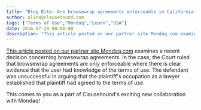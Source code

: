 ```yaml
---
title: "Blog Bite: Are browsewrap agreements enforceable in California?"
author: alina@clausehound.com
tags: ["Terms of Use","Mondaq","Learn","USA"]
date: 2016-07-29 00:00:00
description: "This article posted on our partner site Mondaq.com examines a recent decision concerning browsewrap agreements. In the case, the Court ruled that browsewrap agreements are only enforceable where ther..."
---
```


[This article posted on our partner site Mondaq.com](http://www.mondaq.com/unitedstates/x/515066/IT+internet/Browsewrap+Agreement+Held+Unenforceable+Website+Designers+Take+Note) examines a recent decision concerning browsewrap agreements. In the case, the Court ruled that browsewrap agreements are only enforceable where there is clear evidence that the user had knowledge of the terms of use. The defendant was unsuccessful in arguing that the plaintiff's occupation as a lawyer established that plaintiff had agreed to the terms of use.

This comes to you as a part of Clausehound's exciting new collaboration with Mondaq!
